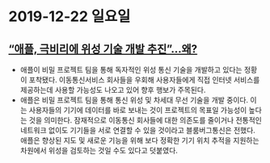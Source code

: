 # 2019-12-22 일요일
## [“애플, 극비리에 위성 기술 개발 추진”…왜?](http://www.bloter.net/archives/365128)
- 애플이 비밀 프로젝트 팀을 통해 독자적인 위성 통신 기술을 개발하고 있다는 정황이 포착됐다.  이동통신서비스 회사들을 우회해 사용자들에게 직접 인터넷 서비스를 제공하는데 사용할 가능성도 나오고 있어 향후 행보가 주목된다.
- 애플은 비밀 프로젝트 팀을 통해 통신 위성 및 차세대 무선 기술을 개발 중이다. 이는 사용자들의 기기에 데이터를 바로 보내는 것이 프로젝트의 목표일 가능성이 높다는 것을 의미한다. 잠재적으로 이동통신 회사들에 대한 의존도를 줄이거나 전통적인 네트워크 없이도 기기들을 서로 연결할 수 있을 것이라고 블룸버그통신은 전했다. 애플은 향상된 지도 및 새로운 기능을 위해 보다 정확한 기기 위치 추적을 지원하는 차원에서 위성을 검토하는 것일 수도 있다고 덧붙였다.
